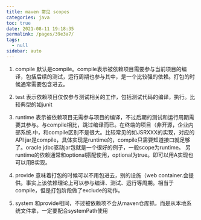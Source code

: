 ```yaml
---
title: maven 常见 scopes
categories: java
toc: true
date: 2021-08-11 19:18:35
permalink: /pages/39e3a7/
tags: 
  - null
sidebar: auto
---
```


1. compile 默认是compile。compile表示被依赖项目需要参与当前项目的编译，包括后续的测试，运行周期也参与其中，是一个比较强的依赖。打包的时候通常需要包含进去。

2. test 表示依赖项目仅仅参与测试相关的工作，包括测试代码的编译，执行。比较典型的如junit

3. runtime 表示被依赖项目无需参与项目的编译，不过后期的测试和运行周期需要其参与。与compile相比，跳过编译而已。在终端的项目（非开源，企业内部系统.中，和compile区别不是很大。比较常见的如JSRXXX的实现，对应的API jar是compile，具体实现是runtime的，compile只需要知道接口就足够了。oracle jdbc驱动jar包就是一个很好的例子，一般scope为runtime。  另runtime的依赖通常和optional搭配使用，optional为true。即可以用A实现也可以用B实现。

4. provide 意味着打包的时候可以不用包进去，别的设施（web container.会提供。事实上该依赖理论上可以参与编译、测试、运行等周期。相当于compile，但是打包阶段做了exclude的动作。

5. system 和provide相同，不过被依赖项不会从maven仓库抓，而是从本地系统文件拿，一定要配合systemPath使用